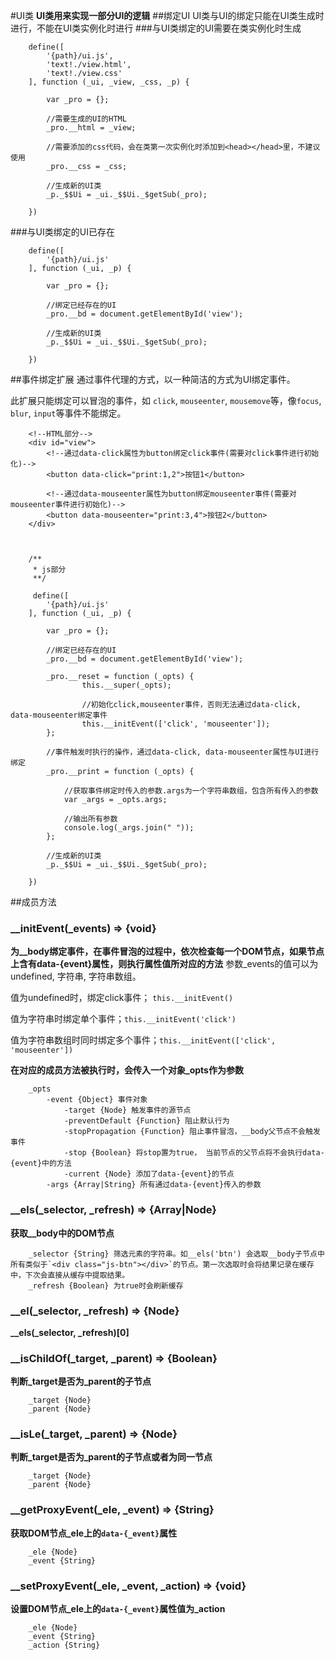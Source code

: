 #UI类
**UI类用来实现一部分UI的逻辑**
##绑定UI
UI类与UI的绑定只能在UI类生成时进行，不能在UI类实例化时进行
###与UI类绑定的UI需要在类实例化时生成

		define([
			'{path}/ui.js',
			'text!./view.html',
			'text!./view.css'
		], function (_ui, _view, _css, _p) {
		
			var _pro = {};
			
			//需要生成的UI的HTML
			_pro.__html = _view;
			
			//需要添加的css代码，会在类第一次实例化时添加到<head></head>里，不建议使用
			_pro.__css = _css;
			
			//生成新的UI类
			_p._$$Ui = _ui._$$Ui._$getSub(_pro);
			
		})
		

###与UI类绑定的UI已存在

		define([
			'{path}/ui.js'
		], function (_ui, _p) {
		
			var _pro = {};
			
			//绑定已经存在的UI
			_pro.__bd = document.getElementById('view');
			
			//生成新的UI类
			_p._$$Ui = _ui._$$Ui._$getSub(_pro);
			
		})

##事件绑定扩展
通过事件代理的方式，以一种简洁的方式为UI绑定事件。

此扩展只能绑定可以冒泡的事件，如 `click`, `mouseenter`, `mousemove`等，像`focus`, `blur`, `input`等事件不能绑定。

		<!--HTML部分-->
		<div id="view">
		    <!--通过data-click属性为button绑定click事件(需要对click事件进行初始化)-->
			<button data-click="print:1,2">按钮1</button>
			
			<!--通过data-mouseenter属性为button绑定mouseenter事件(需要对mouseenter事件进行初始化)-->
			<button data-mouseenter="print:3,4">按钮2</button>
		</div>
		
		
		
		/**
		 * js部分
		 **/
		 
		 define([
			'{path}/ui.js'
		], function (_ui, _p) {
		
			var _pro = {};
			
			//绑定已经存在的UI
			_pro.__bd = document.getElementById('view');
			
			_pro.__reset = function (_opts) {
					this.__super(_opts);
					
					//初始化click,mouseenter事件，否则无法通过data-click, data-mouseenter绑定事件
					this.__initEvent(['click', 'mouseenter']);
			};
			
			//事件触发时执行的操作，通过data-click, data-mouseenter属性与UI进行绑定
			_pro.__print = function (_opts) {
			
				//获取事件绑定时传入的参数.args为一个字符串数组，包含所有传入的参数
				var _args = _opts.args;
				
				//输出所有参数
				console.log(_args.join(" "));
			};
			
			//生成新的UI类
			_p._$$Ui = _ui._$$Ui._$getSub(_pro);
			
		})

##成员方法
### __initEvent(_events) => {void}
**为__body绑定事件，在事件冒泡的过程中，依次检查每一个DOM节点，如果节点上含有data-{event}属性，则执行属性值所对应的方法**
参数_events的值可以为undefined, 字符串, 字符串数组。

值为undefined时，绑定click事件； `this.__initEvent()`

值为字符串时绑定单个事件；`this.__initEvent('click')`

值为字符串数组时同时绑定多个事件；`this.__initEvent(['click', 'mouseenter'])`

**在对应的成员方法被执行时，会传入一个对象_opts作为参数**
		
		_opts
			-event {Object} 事件对象
				-target {Node} 触发事件的源节点
				-preventDefault {Function} 阻止默认行为
				-stopPropagation {Function} 阻止事件冒泡，__body父节点不会触发事件
				-stop {Boolean} 将stop置为true， 当前节点的父节点将不会执行data-{event}中的方法
				-current {Node} 添加了data-{event}的节点
			-args {Array|String} 所有通过data-{event}传入的参数

### __els(_selector, _refresh) => {Array|Node}
**获取__body中的DOM节点**
		
		_selector {String} 筛选元素的字符串。如__els('btn') 会选取__body子节点中所有类似于`<div class="js-btn"></div>`的节点。第一次选取时会将结果记录在缓存中，下次会直接从缓存中提取结果。
		_refresh {Boolean} 为true时会刷新缓存

### __el(_selector, _refresh) => {Node}
**__els(_selector, _refresh)[0]**

### __isChildOf(_target, _parent) => {Boolean}
**判断_target是否为_parent的子节点**
		
		_target {Node}
		_parent {Node}

### __isLe(_target, _parent) => {Node}
**判断_target是否为_parent的子节点或者为同一节点**
		
		_target {Node}
		_parent {Node}
		
### __getProxyEvent(_ele, _event) => {String}
**获取DOM节点_ele上的`data-{_event}`属性**
        
        _ele {Node}
        _event {String}
        
### __setProxyEvent(_ele, _event, _action) => {void}
**设置DOM节点_ele上的`data-{_event}`属性值为_action**
        
        _ele {Node}
        _event {String}
        _action {String}
